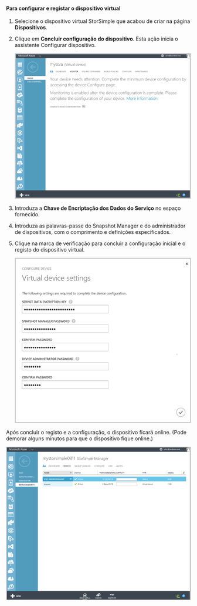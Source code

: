 #### <a name="to-configure-and-register-the-virtual-device"></a>Para configurar e registar o dispositivo virtual

1. Selecione o dispositivo virtual StorSimple que acabou de criar na página **Dispositivos**.
2. Clique em **Concluir configuração do dispositivo**. Esta ação inicia o assistente Configurar dispositivo.
    
    ![Página de configuração do dispositivo StorSimple em Dispositivos](./media/storsimple-configure-register-virtual-device/StorSimple_CompleteDeviceSetupSVA1M.png)

4. Introduza a **Chave de Encriptação dos Dados do Serviço** no espaço fornecido.

5. Introduza as palavras-passe do Snapshot Manager e do administrador de dispositivos, com o comprimento e definições especificados.

6. Clique na marca de verificação para concluir a configuração inicial e o registo do dispositivo virtual. 
    
    ![Definições do dispositivo virtual StorSimple](./media/storsimple-configure-register-virtual-device/StorSimple_VirtualDeviceSettings1.png)

Após concluir o registo e a configuração, o dispositivo ficará online. (Pode demorar alguns minutos para que o dispositivo fique online.)

![Fase online do dispositivo virtual StorSimple](./media/storsimple-configure-register-virtual-device/StorSimple_VirtualDeviceOnline1M.png)

